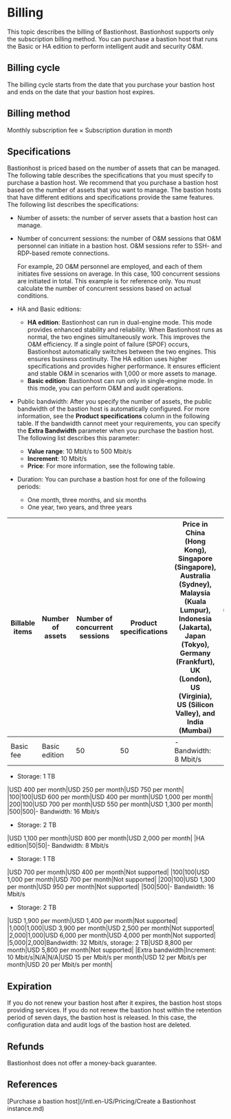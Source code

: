 # Billing

This topic describes the billing of Bastionhost. Bastionhost supports only the subscription billing method. You can purchase a bastion host that runs the Basic or HA edition to perform intelligent audit and security O&M.

## Billing cycle

The billing cycle starts from the date that you purchase your bastion host and ends on the date that your bastion host expires.

## Billing method

Monthly subscription fee × Subscription duration in month

## Specifications

Bastionhost is priced based on the number of assets that can be managed. The following table describes the specifications that you must specify to purchase a bastion host. We recommend that you purchase a bastion host based on the number of assets that you want to manage. The bastion hosts that have different editions and specifications provide the same features. The following list describes the specifications:

-   Number of assets: the number of server assets that a bastion host can manage.
-   Number of concurrent sessions: the number of O&M sessions that O&M personnel can initiate in a bastion host. O&M sessions refer to SSH- and RDP-based remote connections.

    For example, 20 O&M personnel are employed, and each of them initiates five sessions on average. In this case, 100 concurrent sessions are initiated in total. This example is for reference only. You must calculate the number of concurrent sessions based on actual conditions.

-   HA and Basic editions:
    -   **HA edition**: Bastionhost can run in dual-engine mode. This mode provides enhanced stability and reliability. When Bastionhost runs as normal, the two engines simultaneously work. This improves the O&M efficiency. If a single point of failure \(SPOF\) occurs, Bastionhost automatically switches between the two engines. This ensures business continuity. The HA edition uses higher specifications and provides higher performance. It ensures efficient and stable O&M in scenarios with 1,000 or more assets to manage.
    -   **Basic edition**: Bastionhost can run only in single-engine mode. In this mode, you can perform O&M and audit operations.
-   Public bandwidth: After you specify the number of assets, the public bandwidth of the bastion host is automatically configured. For more information, see the **Product specifications** column in the following table. If the bandwidth cannot meet your requirements, you can specify the **Extra Bandwidth** parameter when you purchase the bastion host. The following list describes this parameter:
    -   **Value range**: 10 Mbit/s to 500 Mbit/s
    -   **Increment**: 10 Mbit/s
    -   **Price**: For more information, see the following table.
-   Duration: You can purchase a bastion host for one of the following periods:
    -   One month, three months, and six months
    -   One year, two years, and three years

|Billable items|Number of assets|Number of concurrent sessions|Product specifications|Price in China \(Hong Kong\), Singapore \(Singapore\), Australia \(Sydney\), Malaysia \(Kuala Lumpur\), Indonesia \(Jakarta\), Japan \(Tokyo\), Germany \(Frankfurt\), UK \(London\), US \(Virginia\), US \(Silicon Valley\), and India \(Mumbai\)|Price in China \(Shanghai\), China \(Shenzhen\), China \(Qingdao\), China \(Beijing\), China \(Hohhot\), and China \(Chengdu\)|Price in UAE \(Dubai\)|
|--------------|----------------|-----------------------------|----------------------|--------------------------------------------------------------------------------------------------------------------------------------------------------------------------------------------------------------------------------------------------|------------------------------------------------------------------------------------------------------------------------------|----------------------|
|Basic fee|Basic edition|50|50|-   Bandwidth: 8 Mbit/s
-   Storage: 1 TB

|USD 400 per month|USD 250 per month|USD 750 per month|
|100|100|USD 600 per month|USD 400 per month|USD 1,000 per month|
|200|100|USD 700 per month|USD 550 per month|USD 1,300 per month|
|500|500|-   Bandwidth: 16 Mbit/s
-   Storage: 2 TB

|USD 1,100 per month|USD 800 per month|USD 2,000 per month|
|HA edition|50|50|-   Bandwidth: 8 Mbit/s
-   Storage: 1 TB

|USD 700 per month|USD 400 per month|Not supported|
|100|100|USD 1,000 per month|USD 700 per month|Not supported|
|200|100|USD 1,300 per month|USD 950 per month|Not supported|
|500|500|-   Bandwidth: 16 Mbit/s
-   Storage: 2 TB

|USD 1,900 per month|USD 1,400 per month|Not supported|
|1,000|1,000|USD 3,900 per month|USD 2,500 per month|Not supported|
|2,000|1,000|USD 6,000 per month|USD 4,000 per month|Not supported|
|5,000|2,000|Bandwidth: 32 Mbit/s, storage: 2 TB|USD 8,800 per month|USD 5,800 per month|Not supported|
|Extra bandwidth|Increment: 10 Mbit/s|N/A|N/A|USD 15 per Mbit/s per month|USD 12 per Mbit/s per month|USD 20 per Mbit/s per month|

## Expiration

If you do not renew your bastion host after it expires, the bastion host stops providing services. If you do not renew the bastion host within the retention period of seven days, the bastion host is released. In this case, the configuration data and audit logs of the bastion host are deleted.

## Refunds

Bastionhost does not offer a money-back guarantee.

## References

[Purchase a bastion host](/intl.en-US/Pricing/Create a Bastionhost instance.md)

